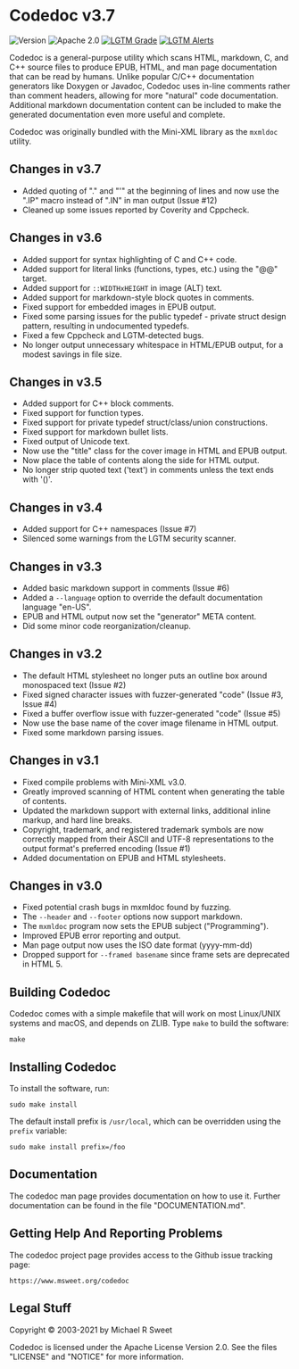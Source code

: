 Codedoc v3.7
============

![Version](https://img.shields.io/github/v/release/michaelrsweet/codedoc?include_prereleases)
![Apache 2.0](https://img.shields.io/github/license/michaelrsweet/codedoc)
[![LGTM Grade](https://img.shields.io/lgtm/grade/cpp/github/michaelrsweet/codedoc)](https://lgtm.com/projects/g/michaelrsweet/codedoc/context:cpp)
[![LGTM Alerts](https://img.shields.io/lgtm/alerts/github/michaelrsweet/codedoc)](https://lgtm.com/projects/g/michaelrsweet/codedoc/)

Codedoc is a general-purpose utility which scans HTML, markdown, C, and C++
source files to produce EPUB, HTML, and man page documentation that can be read
by humans.  Unlike popular C/C++ documentation generators like Doxygen or
Javadoc, Codedoc uses in-line comments rather than comment headers, allowing for
more "natural" code documentation.  Additional markdown documentation content
can be included to make the generated documentation even more useful and
complete.

Codedoc was originally bundled with the Mini-XML library as the `mxmldoc`
utility.


Changes in v3.7
---------------

- Added quoting of "." and "'" at the beginning of lines and now use the ".IP"
  macro instead of ".IN" in man output (Issue #12)
- Cleaned up some issues reported by Coverity and Cppcheck.


Changes in v3.6
---------------

- Added support for syntax highlighting of C and C++ code.
- Added support for literal links (functions, types, etc.) using the "@@"
  target.
- Added support for `::WIDTHxHEIGHT` in image (ALT) text.
- Added support for markdown-style block quotes in comments.
- Fixed support for embedded images in EPUB output.
- Fixed some parsing issues for the public typedef - private struct design
  pattern, resulting in undocumented typedefs.
- Fixed a few Cppcheck and LGTM-detected bugs.
- No longer output unnecessary whitespace in HTML/EPUB output, for a modest
  savings in file size.


Changes in v3.5
---------------

- Added support for C++ block comments.
- Fixed support for function types.
- Fixed support for private typedef struct/class/union constructions.
- Fixed support for markdown bullet lists.
- Fixed output of Unicode text.
- Now use the "title" class for the cover image in HTML and EPUB output.
- Now place the table of contents along the side for HTML output.
- No longer strip quoted text ('text') in comments unless the text ends with
  '()'.


Changes in v3.4
---------------

- Added support for C++ namespaces (Issue #7)
- Silenced some warnings from the LGTM security scanner.


Changes in v3.3
---------------

- Added basic markdown support in comments (Issue #6)
- Added a `--language` option to override the default documentation language
  "en-US".
- EPUB and HTML output now set the "generator" META content.
- Did some minor code reorganization/cleanup.


Changes in v3.2
---------------

- The default HTML stylesheet no longer puts an outline box around monospaced
  text (Issue #2)
- Fixed signed character issues with fuzzer-generated "code" (Issue #3,
  Issue #4)
- Fixed a buffer overflow issue with fuzzer-generated "code" (Issue #5)
- Now use the base name of the cover image filename in HTML output.
- Fixed some markdown parsing issues.


Changes in v3.1
---------------

- Fixed compile problems with Mini-XML v3.0.
- Greatly improved scanning of HTML content when generating the table of
  contents.
- Updated the markdown support with external links, additional inline markup,
  and hard line breaks.
- Copyright, trademark, and registered trademark symbols are now correctly
  mapped from their ASCII and UTF-8 representations to the output format's
  preferred encoding (Issue #1)
- Added documentation on EPUB and HTML stylesheets.


Changes in v3.0
---------------

- Fixed potential crash bugs in mxmldoc found by fuzzing.
- The `--header` and `--footer` options now support markdown.
- The `mxmldoc` program now sets the EPUB subject ("Programming").
- Improved EPUB error reporting and output.
- Man page output now uses the ISO date format (yyyy-mm-dd)
- Dropped support for `--framed basename` since frame sets are deprecated in
  HTML 5.


Building Codedoc
----------------

Codedoc comes with a simple makefile that will work on most Linux/UNIX systems
and macOS, and depends on ZLIB.  Type `make` to build the software:

    make


Installing Codedoc
------------------

To install the software, run:

    sudo make install

The default install prefix is `/usr/local`, which can be overridden using the
`prefix` variable:

    sudo make install prefix=/foo


Documentation
-------------

The codedoc man page provides documentation on how to use it.  Further
documentation can be found in the file "DOCUMENTATION.md".


Getting Help And Reporting Problems
-----------------------------------

The codedoc project page provides access to the Github issue tracking page:

    https://www.msweet.org/codedoc


Legal Stuff
-----------

Copyright © 2003-2021 by Michael R Sweet

Codedoc is licensed under the Apache License Version 2.0.  See the files
"LICENSE" and "NOTICE" for more information.

